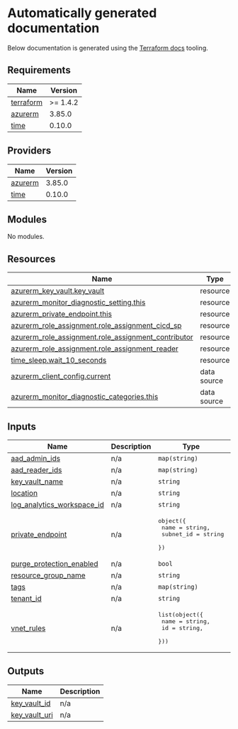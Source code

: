 <!-- BEGIN_TF_DOCS -->
# Automatically generated documentation
Below documentation is generated using the [Terraform docs](https://terraform-docs.io/user-guide/introduction/) tooling.

## Requirements

| Name | Version |
|------|---------|
| <a name="requirement_terraform"></a> [terraform](#requirement\_terraform) | >= 1.4.2 |
| <a name="requirement_azurerm"></a> [azurerm](#requirement\_azurerm) | 3.85.0 |
| <a name="requirement_time"></a> [time](#requirement\_time) | 0.10.0 |

## Providers

| Name | Version |
|------|---------|
| <a name="provider_azurerm"></a> [azurerm](#provider\_azurerm) | 3.85.0 |
| <a name="provider_time"></a> [time](#provider\_time) | 0.10.0 |

## Modules

No modules.

## Resources

| Name | Type |
|------|------|
| [azurerm_key_vault.key_vault](https://registry.terraform.io/providers/hashicorp/azurerm/3.85.0/docs/resources/key_vault) | resource |
| [azurerm_monitor_diagnostic_setting.this](https://registry.terraform.io/providers/hashicorp/azurerm/3.85.0/docs/resources/monitor_diagnostic_setting) | resource |
| [azurerm_private_endpoint.this](https://registry.terraform.io/providers/hashicorp/azurerm/3.85.0/docs/resources/private_endpoint) | resource |
| [azurerm_role_assignment.role_assignment_cicd_sp](https://registry.terraform.io/providers/hashicorp/azurerm/3.85.0/docs/resources/role_assignment) | resource |
| [azurerm_role_assignment.role_assignment_contributor](https://registry.terraform.io/providers/hashicorp/azurerm/3.85.0/docs/resources/role_assignment) | resource |
| [azurerm_role_assignment.role_assignment_reader](https://registry.terraform.io/providers/hashicorp/azurerm/3.85.0/docs/resources/role_assignment) | resource |
| [time_sleep.wait_10_seconds](https://registry.terraform.io/providers/hashicorp/time/0.10.0/docs/resources/sleep) | resource |
| [azurerm_client_config.current](https://registry.terraform.io/providers/hashicorp/azurerm/3.85.0/docs/data-sources/client_config) | data source |
| [azurerm_monitor_diagnostic_categories.this](https://registry.terraform.io/providers/hashicorp/azurerm/3.85.0/docs/data-sources/monitor_diagnostic_categories) | data source |

## Inputs

| Name | Description | Type | Default | Required |
|------|-------------|------|---------|:--------:|
| <a name="input_aad_admin_ids"></a> [aad\_admin\_ids](#input\_aad\_admin\_ids) | n/a | `map(string)` | `{}` | no |
| <a name="input_aad_reader_ids"></a> [aad\_reader\_ids](#input\_aad\_reader\_ids) | n/a | `map(string)` | `{}` | no |
| <a name="input_key_vault_name"></a> [key\_vault\_name](#input\_key\_vault\_name) | n/a | `string` | n/a | yes |
| <a name="input_location"></a> [location](#input\_location) | n/a | `string` | n/a | yes |
| <a name="input_log_analytics_workspace_id"></a> [log\_analytics\_workspace\_id](#input\_log\_analytics\_workspace\_id) | n/a | `string` | n/a | yes |
| <a name="input_private_endpoint"></a> [private\_endpoint](#input\_private\_endpoint) | n/a | <pre>object({<br>    name      = string,<br>    subnet_id = string<br>  })</pre> | `null` | no |
| <a name="input_purge_protection_enabled"></a> [purge\_protection\_enabled](#input\_purge\_protection\_enabled) | n/a | `bool` | `false` | no |
| <a name="input_resource_group_name"></a> [resource\_group\_name](#input\_resource\_group\_name) | n/a | `string` | n/a | yes |
| <a name="input_tags"></a> [tags](#input\_tags) | n/a | `map(string)` | `{}` | no |
| <a name="input_tenant_id"></a> [tenant\_id](#input\_tenant\_id) | n/a | `string` | n/a | yes |
| <a name="input_vnet_rules"></a> [vnet\_rules](#input\_vnet\_rules) | n/a | <pre>list(object({<br>    name = string,<br>    id   = string,<br>  }))</pre> | `[]` | no |

## Outputs

| Name | Description |
|------|-------------|
| <a name="output_key_vault_id"></a> [key\_vault\_id](#output\_key\_vault\_id) | n/a |
| <a name="output_key_vault_uri"></a> [key\_vault\_uri](#output\_key\_vault\_uri) | n/a |
<!-- END_TF_DOCS -->